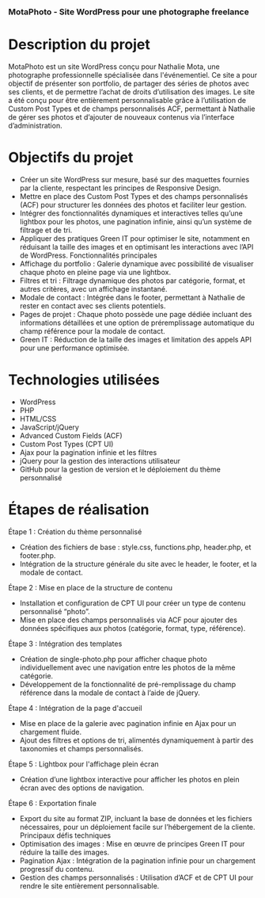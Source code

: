 ### MotaPhoto - Site WordPress pour une photographe freelance

# Description du projet

MotaPhoto est un site WordPress conçu pour Nathalie Mota, une photographe professionnelle spécialisée dans l'événementiel. Ce site a pour objectif de présenter son portfolio, de partager des séries de photos avec ses clients, et de permettre l’achat de droits d’utilisation des images. Le site a été conçu pour être entièrement personnalisable grâce à l’utilisation de Custom Post Types et de champs personnalisés ACF, permettant à Nathalie de gérer ses photos et d’ajouter de nouveaux contenus via l’interface d’administration.

# Objectifs du projet

*	Créer un site WordPress sur mesure, basé sur des maquettes fournies par la cliente, respectant les principes de Responsive Design.
*	Mettre en place des Custom Post Types et des champs personnalisés (ACF) pour structurer les données des photos et faciliter leur gestion.
*	Intégrer des fonctionnalités dynamiques et interactives telles qu’une lightbox pour les photos, une pagination infinie, ainsi qu’un système de filtrage et de tri.
*	Appliquer des pratiques Green IT pour optimiser le site, notamment en réduisant la taille des images et en optimisant les interactions avec l’API de WordPress.
Fonctionnalités principales
*	Affichage du portfolio : Galerie dynamique avec possibilité de visualiser chaque photo en pleine page via une lightbox.
*	Filtres et tri : Filtrage dynamique des photos par catégorie, format, et autres critères, avec un affichage instantané.
*	Modale de contact : Intégrée dans le footer, permettant à Nathalie de rester en contact avec ses clients potentiels.
*	Pages de projet : Chaque photo possède une page dédiée incluant des informations détaillées et une option de préremplissage automatique du champ référence pour la modale de contact.
*	Green IT : Réduction de la taille des images et limitation des appels API pour une performance optimisée.

# Technologies utilisées

-	WordPress
-	PHP
-	HTML/CSS
-	JavaScript/jQuery
-	Advanced Custom Fields (ACF)
-	Custom Post Types (CPT UI)
-	Ajax pour la pagination infinie et les filtres
-	jQuery pour la gestion des interactions utilisateur
-	GitHub pour la gestion de version et le déploiement du thème personnalisé

# Étapes de réalisation

Étape 1 : Création du thème personnalisé

-	Création des fichiers de base : style.css, functions.php, header.php, et footer.php.
-	Intégration de la structure générale du site avec le header, le footer, et la modale de contact.

Étape 2 : Mise en place de la structure de contenu

-	Installation et configuration de CPT UI pour créer un type de contenu personnalisé “photo”.
-	Mise en place des champs personnalisés via ACF pour ajouter des données spécifiques aux photos (catégorie, format, type, référence).

Étape 3 : Intégration des templates

-	Création de single-photo.php pour afficher chaque photo individuellement avec une navigation entre les photos de la même catégorie.
-	Développement de la fonctionnalité de pré-remplissage du champ référence dans la modale de contact à l’aide de jQuery.

Étape 4 : Intégration de la page d'accueil

-	Mise en place de la galerie avec pagination infinie en Ajax pour un chargement fluide.
-	Ajout des filtres et options de tri, alimentés dynamiquement à partir des taxonomies et champs personnalisés.

Étape 5 : Lightbox pour l'affichage plein écran

-	Création d’une lightbox interactive pour afficher les photos en plein écran avec des options de navigation.

Étape 6 : Exportation finale

-	Export du site au format ZIP, incluant la base de données et les fichiers nécessaires, pour un déploiement facile sur l’hébergement de la cliente.
Principaux défis techniques
-	Optimisation des images : Mise en œuvre de principes Green IT pour réduire la taille des images.
-	Pagination Ajax : Intégration de la pagination infinie pour un chargement progressif du contenu.
-	Gestion des champs personnalisés : Utilisation d’ACF et de CPT UI pour rendre le site entièrement personnalisable.

